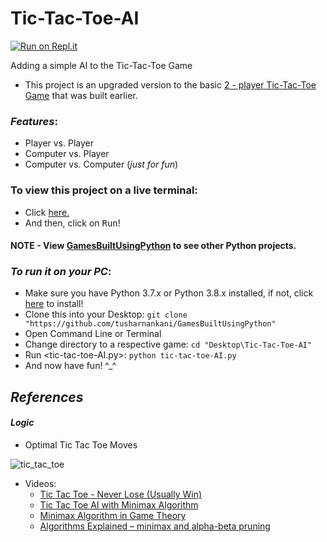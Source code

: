 # Tic-Tac-Toe-AI

[![Run on Repl.it](https://repl.it/badge/github/tusharnankani/Tic-Tac-Toe-AI)](https://repl.it/github/tusharnankani/Tic-Tac-Toe-AI)

Adding a simple AI to the Tic-Tac-Toe Game 
- This project is an upgraded version to the basic [2 - player Tic-Tac-Toe Game](https://github.com/tusharnankani/GamesBuiltUsingPython/tree/master/TicTacToe_Game) that was built earlier.

### *Features*:
* Player vs. Player
* Computer vs. Player
* Computer vs. Computer (*just for fun*)


### To view this project on a live terminal:
- Click [here.](https://repl.it/github/tusharnankani/Tic-Tac-Toe-AI)
- And then, click on <kbd>Run</kbd>!

#### NOTE - View [GamesBuiltUsingPython](https://github.com/tusharnankani/GamesBuiltUsingPython) to see other Python projects.

### *To run it on your PC*:
* Make sure you have Python 3.7.x or Python 3.8.x installed, if not, click [here](https://www.python.org/downloads/) to install! 
* Clone this into your Desktop: `git clone "https://github.com/tusharnankani/GamesBuiltUsingPython"`
* Open Command Line or Terminal
* Change directory to a respective game: `cd "Desktop\Tic-Tac-Toe-AI"`
* Run <tic-tac-toe-AI.py>: `python tic-tac-toe-AI.py`
* And now have fun! ^_^


## *References*
#### *Logic*
- Optimal Tic Tac Toe Moves


![tic_tac_toe](https://user-images.githubusercontent.com/61280281/91558896-ba479700-e954-11ea-8415-3759e555ad23.png)

- Videos:
  - [Tic Tac Toe - Never Lose (Usually Win)](https://www.youtube.com/watch?v=5n2aQ3UQu9Y&feature=youtu.be)
  - [Tic Tac Toe AI with Minimax Algorithm](https://www.youtube.com/watch?v=trKjYdBASyQ&feature=youtu.be)
  - [Minimax Algorithm in Game Theory](https://www.geeksforgeeks.org/minimax-algorithm-in-game-theory-set-1-introduction/)
  - [Algorithms Explained – minimax and alpha-beta pruning](https://www.youtube.com/watch?v=l-hh51ncgDI)
  
  
